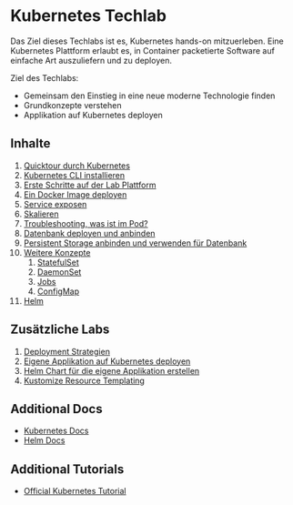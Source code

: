 # Kubernetes Techlab

Das Ziel dieses Techlabs ist es, Kubernetes hands-on mitzuerleben. Eine Kubernetes Plattform erlaubt es, in Container packetierte Software auf einfache Art auszuliefern und zu deployen.

Ziel des Techlabs:
* Gemeinsam den Einstieg in eine neue moderne Technologie finden
* Grundkonzepte verstehen
* Applikation auf Kubernetes deployen


## Inhalte

1. [Quicktour durch Kubernetes](labs/01_quicktour.md)
1. [Kubernetes CLI installieren](labs/02_cli.md)
1. [Erste Schritte auf der Lab Plattform](labs/03_first_steps.md)
1. [Ein Docker Image deployen](labs/04_deploy_dockerimage.md)
1. [Service exposen](labs/05_expose_service.md)
1. [Skalieren](labs/06_scale.md)
1. [Troubleshooting, was ist im Pod?](labs/07_troubleshooting_ops.md)
1. [Datenbank deployen und anbinden](labs/08_database.md)
1. [Persistent Storage anbinden und verwenden für Datenbank](labs/09_persistent_storage.md)
1. [Weitere Konzepte](labs/10_additional_concepts.md)
    1. [StatefulSet](labs/10_1_statefulset.md)
    1. [DaemonSet](labs/10_2_daemonset.md)
    1. [Jobs](labs/10_3_jobs.md)
    1. [ConfigMap](labs/10_4_configmap.md)
1. [Helm](labs/11_helm.md)


## Zusätzliche Labs

1. [Deployment Strategien](labs/21_deployment_strategies.md)
1. [Eigene Applikation auf Kubernetes deployen](labs/22_deploy_your_own_appication.md)
1. [Helm Chart für die eigene Applikation erstellen](labs/23_create_helm_chart.md)
1. [Kustomize Resource Templating](labs/24_kustomize.md)


## Additional Docs

* [Kubernetes Docs](https://kubernetes.io/docs/home/?path=users&persona=app-developer&level=foundational)
* [Helm Docs](https://docs.helm.sh/)


## Additional Tutorials

* [Official Kubernetes Tutorial](https://kubernetes.io/docs/tutorials/)
